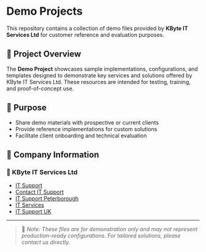 # Demo Projects

This repository contains a collection of demo files provided by **KByte IT Services Ltd** for customer reference and evaluation purposes.

## 📁 Project Overview

The **Demo Project** showcases sample implementations, configurations, and templates designed to demonstrate key services and solutions offered by KByte IT Services Ltd. These resources are intended for testing, training, and proof-of-concept use.

## 🚀 Purpose

- Share demo materials with prospective or current clients  
- Provide reference implementations for custom solutions  
- Facilitate client onboarding and technical evaluation  

## 🔗 Company Information

### 🏢 KByte IT Services Ltd

- [IT Support](https://kbyte.co.uk)  
- [Contact IT Support](https://kbyte.co.uk/contact/)  
- [IT Support Peterborough](https://kbyte.co.uk/it-support-peterborough/)  
- [IT Services](https://kbyte.co.uk/it-services/)  
- [IT Support UK](https://kbyte.co.uk/it-support-uk/)  
---

> 📌 _Note: These files are for demonstration only and may not represent production-ready configurations. For tailored solutions, please contact us directly._
